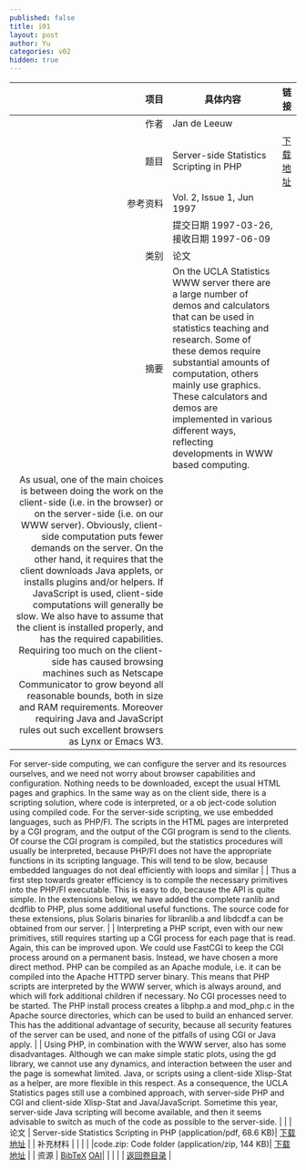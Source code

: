 ```yaml
---
published: false
title: i01
layout: post
author: Yu
categories: v02
hidden: true
---
```


| 项目 | 具体内容 | 链接 |
|---:|---|---|
| 作者 | Jan de Leeuw| |
| 题目 |Server-side Statistics Scripting in PHP | [下载地址](http://www.jstatsoft.org/v02/i01/paper) |
| 参考资料 |Vol. 2, Issue 1, Jun 1997 | |
| | 提交日期 1997-03-26, 接收日期 1997-06-09| | 
| 类别 | 论文| |
| 摘要 | On the UCLA Statistics WWW server there are a large number of demos and calculators that can be used in statistics teaching and research. Some of these demos require substantial amounts of computation, others mainly use graphics. These calculators and demos are implemented in various different ways, reflecting developments in WWW based computing. | |
 As usual, one of the main choices is between doing the work on the client-side (i.e. in the browser) or on the server-side (i.e. on our WWW server). Obviously, client-side computation puts fewer demands on the server. On the other hand, it requires that the client downloads Java applets, or installs plugins and/or helpers. If JavaScript is used, client-side computations will generally be slow. We also have to assume that the client is installed properly, and has the required capabilities. Requiring too much on the client-side has caused browsing machines such as Netscape Communicator to grow beyond all reasonable bounds, both in size and RAM requirements. Moreover requiring Java and JavaScript rules out such excellent browsers as Lynx or Emacs W3. | |
 For server-side computing, we can configure the server and its resources ourselves, and we need not worry about browser capabilities and configuration.  Nothing needs to be downloaded, except the usual HTML pages and graphics. In the same way as on the client side, there is a scripting solution, where code is interpreted, or a ob ject-code solution using compiled code. For the server-side scripting, we use embedded languages, such as PHP/FI. The scripts in the HTML pages are interpreted by a CGI program, and the output of the CGI program is send to the clients. Of course the CGI program is compiled, but the statistics procedures will usually be interpreted, because PHP/FI does not have the appropriate functions in its scripting language. This will tend to be slow, because embedded languages do not deal efficiently with loops and similar 
| |
 Thus a first step towards greater efficiency is to compile the necessary primitives into the PHP/FI executable. This is easy to do, because the API is quite simple. In the extensions below, we have added the complete ranlib and dcdflib to PHP, plus some additional useful functions. The source code for these extensions, plus Solaris binaries for libranlib.a and libdcdf.a can be obtained from our server. | |
 Interpreting a PHP script, even with our new primitives, still requires starting up a CGI process for each page that is read. Again, this can be improved upon. We could use FastCGI to keep the CGI process around on a permanent basis. Instead, we have chosen a more direct method. PHP can be compiled as an Apache module, i.e. it can be compiled into the Apache HTTPD server binary. This means that PHP scripts are interpreted by the WWW server, which is always around, and which will fork additional children if necessary. No CGI processes need to be started. The PHP install process creates a libphp.a and mod_php.c in the Apache source directories, which can be used to build an enhanced server. This has the additional advantage of security, because all security features of the server can be used, and none of the pitfalls of using CGI or Java apply. | |
 Using PHP, in combination with the WWW server, also has some disadvantages. Although we can make simple static plots, using the gd library, we cannot use any dynamics, and interaction between the user and the page is somewhat limited. Java, or scripts using a client-side Xlisp-Stat as a helper, are more flexible in this respect. As a consequence, the UCLA Statistics pages still use a combined approach, with server-side PHP and CGI and client-side Xlisp-Stat and Java/JavaScript. Sometime this year, server-side Java scripting will become available, and then it seems advisable to switch as much of the code as possible to the server-side. 
| |
| 论文 | Server-side Statistics Scripting in PHP  (application/pdf, 68.6 KB)| [下载地址](http://www.jstatsoft.org/v02/i01/paper) |
| 补充材料 | | |
| |code.zip: Code folder  (application/zip, 144 KB)|  [下载地址](http://www.jstatsoft.org/v02/i01/supp/1) |
| 资源 | [BibTeX](http://www.jstatsoft.org/v02/i01/bibtex) [OAI](http://www.jstatsoft.org/oai?verb=GetRecord&identifier=oai.jstatsoft/v02/i01&prefix=oai_dc)| |
| |  | [返回卷目录]({{site.baseurl}}/volume/v02.html) |